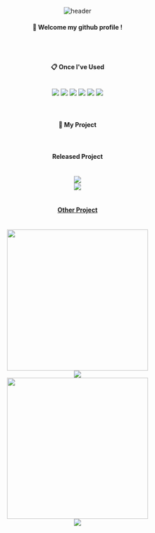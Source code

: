 <div align="center"> 

![header](https://capsule-render.vercel.app/api?type=cylinder&color=4a4a4a&height=150&section=header&text=GentleRaven_Games&fontColor=cacae2&fontSize=70&animation=fadeIn&fontAlignY=55&desc=%20&descAlignY=62&descAlign=62)
  
####  :wave: Welcome my github profile !

  
 <br/>
 <br/>
  
####  :clipboard: Once I've Used 
  
 <br/>
  
<img src="https://img.shields.io/badge/GameMaker-000000?style=for-the-badge&logo=gamemaker&logoColor=white">
<img src="https://img.shields.io/badge/Unity-8A9296?style=for-the-badge&logo=unity&logoColor=white">
<img src="https://img.shields.io/badge/Aseprite-3FCF8E?style=for-the-badge&logo=aseprite&logoColor=white">
<img src="https://img.shields.io/badge/Spine-F02E65?style=for-the-badge&logoColor=white">
<img src="https://img.shields.io/badge/github-181717?style=for-the-badge&logo=github&logoColor=white">
<img src="https://img.shields.io/badge/VSCode-007ACC?style=for-the-badge&logo=VisualStudioCode&logoColor=white">
 
   <br/>
   <br/>
   <br/>
 
####  :cinema: My Project

 
  <br/>

  ####  Released Project
  <br/>
  <img src="https://cdn.cloudflare.steamstatic.com/steam/apps/1160020/header.jpg?t=1610733196">
  <br/>
  <a href="https://store.steampowered.com/app/1160020/_/" target="_blank"><img src="https://img.shields.io/badge/Steam Page-000000?style=for-the-badge&logo=steam&logoColor=white"> 
  <br/>
  <br/>
    
  ####  Other Project
  <br/>
  <img src="https://i9.ytimg.com/vi/f7sTaOp76_w/maxresdefault.jpg?v=635ef9d6&sqp=CJTN8KgG&rs=AOn4CLCnvTpvjNFMl-ywj2GQVAJAHHEwFA" width="320">
  <br/>
  <a href="https://www.youtube.com/watch?v=DWm6ppS_neE" target="_blank"><img src="https://img.shields.io/badge/Youtube-CD2640?style=for-the-badge&logo=youtube&logoColor=white">
  <br/>
  <img src="https://i9.ytimg.com/vi_webp/Q-wNL15Hn_I/sddefault.webp?v=648b2cd3&sqp=COzR8KgG&rs=AOn4CLA0YWHM4p7w5ygeZ7hE8ZNAtdaEkg" width="320">
  <br/>
  <a href="https://youtu.be/Q-wNL15Hn_I" target="_blank"><img src="https://img.shields.io/badge/Youtube-CD2640?style=for-the-badge&logo=youtube&logoColor=white">

    
</div>
